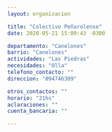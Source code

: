 ```yaml
---
layout: organizacion

title: "Colectivo Peñarolense"
date: 2020-05-21 15:09:43 -0300

departamento: "Canelones"
barrio: "Canelones"
actividades: "Las Piedras"
necesidades: "Olla"
telefono_contacto: ""
direccion: "094746309"

otros_contactos: ""
horario: "21hs"
aclaraciones: ""
cuenta_bancaria: ""

---
```

